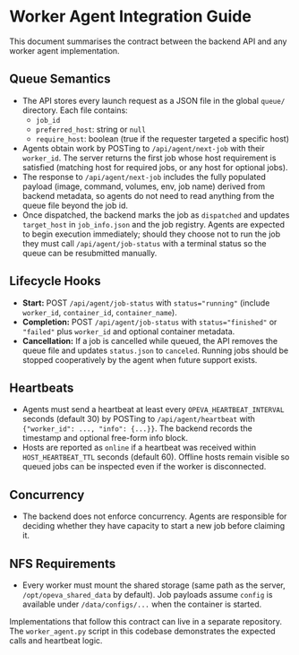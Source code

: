 # Worker Agent Integration Guide

This document summarises the contract between the backend API and any worker
agent implementation.

## Queue Semantics
- The API stores every launch request as a JSON file in the global
  `queue/` directory. Each file contains:
  - `job_id`
  - `preferred_host`: string or `null`
  - `require_host`: boolean (true if the requester targeted a specific host)
- Agents obtain work by POSTing to `/api/agent/next-job` with their
  `worker_id`. The server returns the first job whose host requirement is
  satisfied (matching host for required jobs, or any host for optional jobs).
- The response to `/api/agent/next-job` includes the fully populated payload
  (image, command, volumes, env, job name) derived from backend metadata, so
  agents do not need to read anything from the queue file beyond the job id.
- Once dispatched, the backend marks the job as `dispatched` and updates
  `target_host` in `job_info.json` and the job registry. Agents are expected to
  begin execution immediately; should they choose not to run the job they
  must call `/api/agent/job-status` with a terminal status so the queue can be
  resubmitted manually.

## Lifecycle Hooks
- **Start:** POST `/api/agent/job-status` with `status="running"` (include
  `worker_id`, `container_id`, `container_name`).
- **Completion:** POST `/api/agent/job-status` with
  `status="finished"` or `"failed"` plus `worker_id` and optional
  container metadata.
- **Cancellation:** If a job is cancelled while queued, the API removes the
  queue file and updates `status.json` to `canceled`. Running jobs should be
  stopped cooperatively by the agent when future support exists.

## Heartbeats
- Agents must send a heartbeat at least every
  `OPEVA_HEARTBEAT_INTERVAL` seconds (default 30) by POSTing to
  `/api/agent/heartbeat` with `{"worker_id": ..., "info": {...}}`. The
  backend records the timestamp and optional free-form info block.
- Hosts are reported as `online` if a heartbeat was received within
  `HOST_HEARTBEAT_TTL` seconds (default 60). Offline hosts remain visible so
  queued jobs can be inspected even if the worker is disconnected.

## Concurrency
- The backend does not enforce concurrency. Agents are responsible for deciding
  whether they have capacity to start a new job before claiming it.

## NFS Requirements
- Every worker must mount the shared storage (same path as the server,
  `/opt/opeva_shared_data` by default). Job payloads assume `config` is
  available under `/data/configs/...` when the container is started.

Implementations that follow this contract can live in a separate repository.
The `worker_agent.py` script in this codebase demonstrates the expected calls
and heartbeat logic.
